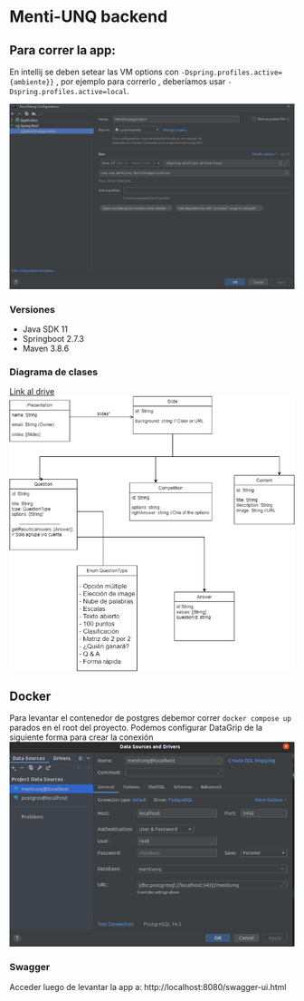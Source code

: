 # Menti-UNQ backend

## Para correr la app:

En intellij se deben setear las VM options con `-Dspring.profiles.active={ambiente}}` , por ejemplo para correrlo , deberíamos usar `-Dspring.profiles.active=local`.

![configImage.png](/src/main/resources/configImage.png)

### Versiones
- Java SDK 11
- Springboot 2.7.3
- Maven 3.8.6

### Diagrama de clases

[Link al drive](https://app.diagrams.net/#G1YICNg5vj1PZvs2D5bFTnru9EpZPZcNd0)
![classDiagram.png](/src/main/resources/class_diagram.png)

## Docker

Para levantar el contenedor de postgres debemor correr `docker compose up` parados en el root del proyecto.
Podemos configurar DataGrip de la siguiente forma para crear la conexión
![img.png](src/main/resources/postgres_config.png)


### Swagger

Acceder luego de levantar la app a: http://localhost:8080/swagger-ui.html